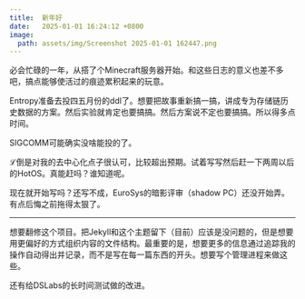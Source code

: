 ```yaml
---
title:  新年好
date:   2025-01-01 16:24:12 +0800
image:
  path: assets/img/Screenshot 2025-01-01 162447.png
---
```


必会忙碌的一年，从搭了个Minecraft服务器开始。和这些日志的意义也差不多吧，搞点能够使活过的痕迹累积起来的玩意。

Entropy准备去投四五月份的ddl了。想要把故事重新搞一搞，讲成专为存储链历史数据的方案。然后实验就肯定也要搞搞。然后方案说不定也要搞搞。所以得多点时间。

SIGCOMM可能确实没啥能投的了。

ℒ倒是对我的去中心化点子很认可，比较超出预期。试着写写然后赶一下两周以后的HotOS。真能赶吗？谁知道呢。

现在就开始写吗？还写不成，EuroSys的暗影评审（shadow PC）还没开始弄。有点后悔之前拖得太狠了。

----

想要翻修这个项目。把Jekyll和这个主题留下（目前）应该是没问题的，但是想要用更偏好的方式组织内容的文件结构。最重要的是，想要更多的信息通过追踪我的操作自动得出并记录，而不是写在每一篇东西的开头。想要写个管理进程来做这些。

还有给DSLabs的长时间测试做的改进。
